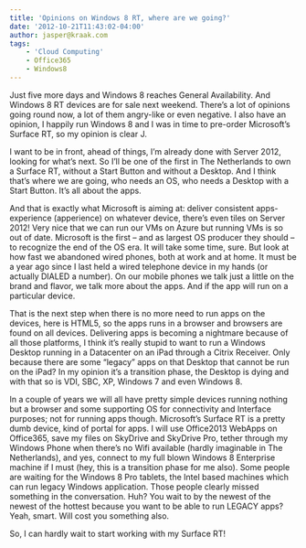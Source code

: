 ```yaml
---
title: 'Opinions on Windows 8 RT, where are we going?'
date: '2012-10-21T11:43:02-04:00'
author: jasper@kraak.com
tags:
    - 'Cloud Computing'
    - Office365
    - Windows8
---
```


Just five more days and Windows 8 reaches General Availability. And Windows 8 RT devices are for sale next weekend. There’s a lot of opinions going round now, a lot of them angry-like or even negative. I also have an opinion, I happily run Windows 8 and I was in time to pre-order Microsoft’s Surface RT, so my opinion is clear <span style="font-family: Wingdings
-">J</span>.

I want to be in front, ahead of things, I’m already done with Server 2012, looking for what’s next. So I’ll be one of the first in The Netherlands to own a Surface RT, without a Start Button and without a Desktop. And I think that’s where we are going, who needs an OS, who needs a Desktop with a Start Button. It’s all about the apps.

And that is exactly what Microsoft is aiming at: deliver consistent apps-experience (apperience) on whatever device, there’s even tiles on Server 2012! Very nice that we can run our VMs on Azure but running VMs is so out of date. Microsoft is the first – and as largest OS producer they should – to recognize the end of the OS era. It will take some time, sure. But look at how fast we abandoned wired phones, both at work and at home. It must be a year ago since I last held a wired telephone device in my hands (or actually DIALED a number). On our mobile phones we talk just a little on the brand and flavor, we talk more about the apps. And if the app will run on a particular device.

That is the next step when there is no more need to run apps on the devices, here is HTML5, so the apps runs in a browser and browsers are found on all devices. Delivering apps is becoming a nightmare because of all those platforms, I think it’s really stupid to want to run a Windows Desktop running in a Datacenter on an iPad through a Citrix Receiver. Only because there are some “legacy” apps on that Desktop that cannot be run on the iPad? In my opinion it’s a transition phase, the Desktop is dying and with that so is VDI, SBC, XP, Windows 7 and even Windows 8.

In a couple of years we will all have pretty simple devices running nothing but a browser and some supporting OS for connectivity and Interface purposes; not for running apps though. Microsoft’s Surface RT is a pretty dumb device, kind of portal for apps. I will use Office2013 WebApps on Office365, save my files on SkyDrive and SkyDrive Pro, tether through my Windows Phone when there’s no Wifi available (hardly imaginable in The Netherlands), and yes, connect to my full blown Windows 8 Enterprise machine if I must (hey, this is a transition phase for me also). Some people are waiting for the Windows 8 Pro tablets, the Intel based machines which can run legacy Windows application. Those people clearly missed something in the conversation. Huh? You wait to by the newest of the newest of the hottest because you want to be able to run LEGACY apps? Yeah, smart. Will cost you something also.

So, I can hardly wait to start working with my Surface RT!
